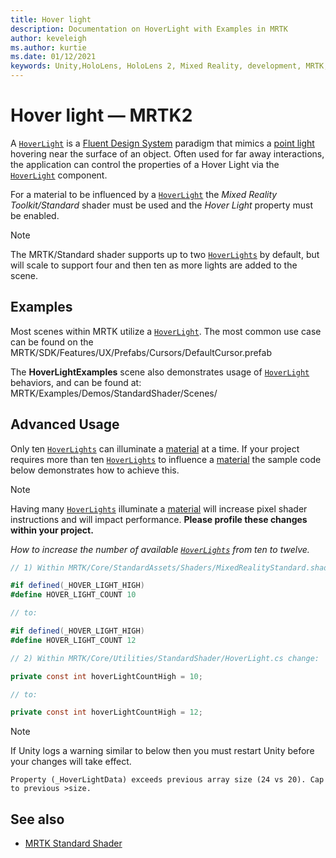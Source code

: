 ```yaml
---
title: Hover light
description: Documentation on HoverLight with Examples in MRTK
author: keveleigh
ms.author: kurtie
ms.date: 01/12/2021
keywords: Unity,HoloLens, HoloLens 2, Mixed Reality, development, MRTK, Hover Light,
---
```


# Hover light &#8212; MRTK2

A [`HoverLight`](xref:Microsoft.MixedReality.Toolkit.Utilities.HoverLight?view=mixed-reality-toolkit-unity-2020-dotnet-2.8.0&preserve-view=true) is a [Fluent Design System](https://www.microsoft.com/design/fluent/) paradigm that mimics a [point light](https://docs.unity3d.com/Manual/Lighting.html) hovering near the surface of an object. Often used for far away interactions, the application can control the properties of a Hover Light via the [`HoverLight`](xref:Microsoft.MixedReality.Toolkit.Utilities.HoverLight?view=mixed-reality-toolkit-unity-2020-dotnet-2.8.0&preserve-view=true) component.

For a material to be influenced by a [`HoverLight`](xref:Microsoft.MixedReality.Toolkit.Utilities.HoverLight?view=mixed-reality-toolkit-unity-2020-dotnet-2.8.0&preserve-view=true) the *Mixed Reality Toolkit/Standard* shader must be used and the *Hover Light* property must be enabled.

> [!Note]
> The MRTK/Standard shader supports up to two [`HoverLights`](xref:Microsoft.MixedReality.Toolkit.Utilities.HoverLight?view=mixed-reality-toolkit-unity-2020-dotnet-2.8.0&preserve-view=true) by default, but will scale to support four and then ten as more lights are added to the scene.

## Examples

Most scenes within MRTK utilize a [`HoverLight`](xref:Microsoft.MixedReality.Toolkit.Utilities.HoverLight?view=mixed-reality-toolkit-unity-2020-dotnet-2.8.0&preserve-view=true). The most common use case can be found on the MRTK/SDK/Features/UX/Prefabs/Cursors/DefaultCursor.prefab

The **HoverLightExamples** scene also demonstrates usage of [`HoverLight`](xref:Microsoft.MixedReality.Toolkit.Utilities.HoverLight?view=mixed-reality-toolkit-unity-2020-dotnet-2.8.0&preserve-view=true) behaviors, and can be found at: MRTK/Examples/Demos/StandardShader/Scenes/

## Advanced Usage

Only ten [`HoverLights`](xref:Microsoft.MixedReality.Toolkit.Utilities.HoverLight?view=mixed-reality-toolkit-unity-2020-dotnet-2.8.0&preserve-view=true) can illuminate a [material](https://docs.unity3d.com/ScriptReference/Material.html) at a time. If your project requires more than ten [`HoverLights`](xref:Microsoft.MixedReality.Toolkit.Utilities.HoverLight?view=mixed-reality-toolkit-unity-2020-dotnet-2.8.0&preserve-view=true) to influence a [material](https://docs.unity3d.com/ScriptReference/Material.html) the sample code below demonstrates how to achieve this.

> [!Note]
> Having many [`HoverLights`](xref:Microsoft.MixedReality.Toolkit.Utilities.HoverLight?view=mixed-reality-toolkit-unity-2020-dotnet-2.8.0&preserve-view=true) illuminate a [material](https://docs.unity3d.com/ScriptReference/Material.html) will increase pixel shader instructions and will impact performance. **Please profile these changes within your project.**

*How to increase the number of available [`HoverLights`](xref:Microsoft.MixedReality.Toolkit.Utilities.HoverLight?view=mixed-reality-toolkit-unity-2020-dotnet-2.8.0&preserve-view=true)
 from ten to twelve.*

```C#
// 1) Within MRTK/Core/StandardAssets/Shaders/MixedRealityStandard.shader change:

#if defined(_HOVER_LIGHT_HIGH)
#define HOVER_LIGHT_COUNT 10

// to:

#if defined(_HOVER_LIGHT_HIGH)
#define HOVER_LIGHT_COUNT 12

// 2) Within MRTK/Core/Utilities/StandardShader/HoverLight.cs change:

private const int hoverLightCountHigh = 10;

// to:

private const int hoverLightCountHigh = 12;
```

> [!NOTE]
> If Unity logs a warning similar to below then you must restart Unity before your changes will take effect.
>
> `Property (_HoverLightData) exceeds previous array size (24 vs 20). Cap to previous >size.`

## See also

* [MRTK Standard Shader](mrtk-standard-shader.md)
